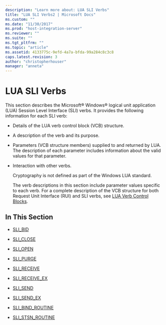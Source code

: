 ```yaml
---
description: "Learn more about: LUA SLI Verbs"
title: "LUA SLI Verbs2 | Microsoft Docs"
ms.custom: ""
ms.date: "11/30/2017"
ms.prod: "host-integration-server"
ms.reviewer: ""
ms.suite: ""
ms.tgt_pltfrm: ""
ms.topic: "article"
ms.assetid: 4133775c-9efd-4a7a-bfda-99a284c8c3c8
caps.latest.revision: 3
author: "christopherhouser"
manager: "anneta"
---
```

# LUA SLI Verbs
This section describes the Microsoft® Windows® logical unit application (LUA) Session Level Interface (SLI) verbs. It provides the following information for each SLI verb:  
  
- Details of the LUA verb control block (VCB) structure.  
  
- A description of the verb and its purpose.  
  
- Parameters (VCB structure members) supplied to and returned by LUA. The description of each parameter includes information about the valid values for that parameter.  
  
- Interaction with other verbs.  
  
  Cryptography is not defined as part of the Windows LUA standard.  
  
  The verb descriptions in this section include parameter values specific to each verb. For a complete description of the VCB structure for both Request Unit Interface (RUI) and SLI verbs, see [LUA Verb Control Blocks](../core/lua-verb-control-blocks2.md).  
  
## In This Section  
  
-   [SLI_BID](../core/sli-bid2.md)  
  
-   [SLI_CLOSE](../core/sli-close1.md)  
  
-   [SLI_OPEN](../core/sli-open2.md)  
  
-   [SLI_PURGE](../core/sli-purge1.md)  
  
-   [SLI_RECEIVE](../core/sli-receive2.md)  
  
-   [SLI_RECEIVE_EX](../core/sli-receive-ex2.md)  
  
-   [SLI_SEND](../core/sli-send2.md)  
  
-   [SLI_SEND_EX](../core/sli-send-ex2.md)  
  
-   [SLI_BIND_ROUTINE](../core/sli-bind-routine1.md)  
  
-   [SLI_STSN_ROUTINE](../core/sli-stsn-routine1.md)

